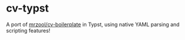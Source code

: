 # cv-typst

A port of [mrzool/cv-boilerplate](https://github.com/mrzool/cv-boilerplate) in Typst, using native YAML parsing and scripting features!